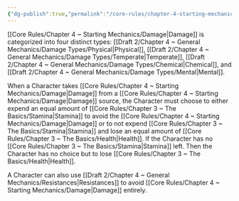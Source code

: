 ```yaml
---
{"dg-publish":true,"permalink":"/core-rules/chapter-4-starting-mechanics/damage/"}
---
```


[[Core Rules/Chapter 4 ~ Starting Mechanics/Damage\|Damage]] is categorized into four distinct types: [[Draft 2/Chapter 4 ~ General Mechanics/Damage Types/Physical\|Physical]], [[Draft 2/Chapter 4 ~ General Mechanics/Damage Types/Temperate\|Temperate]], [[Draft 2/Chapter 4 ~ General Mechanics/Damage Types/Chemical\|Chemical]], and [[Draft 2/Chapter 4 ~ General Mechanics/Damage Types/Mental\|Mental]]. 

When a Character takes [[Core Rules/Chapter 4 ~ Starting Mechanics/Damage\|Damage]] from a [[Core Rules/Chapter 4 ~ Starting Mechanics/Damage\|Damage]] source, the Character must choose to either expend an equal amount of [[Core Rules/Chapter 3 ~ The Basics/Stamina\|Stamina]] to avoid the [[Core Rules/Chapter 4 ~ Starting Mechanics/Damage\|Damage]] or to not expend [[Core Rules/Chapter 3 ~ The Basics/Stamina\|Stamina]] and lose an equal amount of [[Core Rules/Chapter 3 ~ The Basics/Health\|Health]]. If the Character has no [[Core Rules/Chapter 3 ~ The Basics/Stamina\|Stamina]] left. Then the Character has no choice but to lose [[Core Rules/Chapter 3 ~ The Basics/Health\|Health]].

A Character can also use [[Draft 2/Chapter 4 ~ General Mechanics/Resistances\|Resistances]] to avoid [[Core Rules/Chapter 4 ~ Starting Mechanics/Damage\|Damage]] entirely.